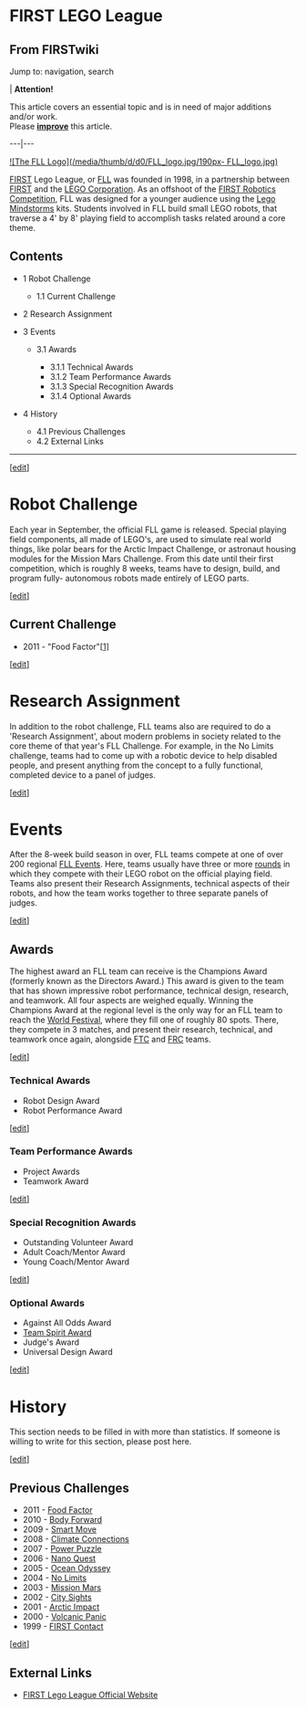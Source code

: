 # FIRST LEGO League

## From FIRSTwiki

Jump to: navigation, search

| **Attention!**

This article covers an essential topic and is in need of major additions and/or work.<br>
Please **[improve](http://firstwiki.net/index.php?title=FIRST_LEGO_League&action=edit "http://firstwiki.net/index.php?title=FIRST_LEGO_League&action=edit")** this article.

---|---

[![The FLL Logo](/media/thumb/d/d0/FLL_logo.jpg/190px-
FLL_logo.jpg)](Image:FLL_logo.jpg "The FLL Logo")

[FIRST](first) Lego League, or [FLL](FLL "FLL") was founded in 1998, in a partnership between [FIRST](first) and the [LEGO Corporation](LEGO_Corporation "LEGO
Corporation"). As an offshoot of the [FIRST Robotics Competition](FIRST_Robotics_Competition "FIRST Robotics
Competition"), FLL was designed for a younger audience using the [Lego Mindstorms](Lego_Mindstorms "Lego Mindstorms") kits. Students involved in FLL build small LEGO robots, that traverse a 4' by 8' playing field to accomplish tasks related around a core theme.

## Contents

- 1 Robot Challenge

  - 1.1 Current Challenge

- 2 Research Assignment
- 3 Events

  - 3.1 Awards

    - 3.1.1 Technical Awards
    - 3.1.2 Team Performance Awards
    - 3.1.3 Special Recognition Awards
    - 3.1.4 Optional Awards

- 4 History

  - 4.1 Previous Challenges
  - 4.2 External Links

--------------------------------------------------------------------------------

[[edit](/index.php?title=FIRST_LEGO_League&action=edit&section=1 "Edit
section: Robot Challenge")]

# Robot Challenge

Each year in September, the official FLL game is released. Special playing field components, all made of LEGO's, are used to simulate real world things, like polar bears for the Arctic Impact Challenge, or astronaut housing modules for the Mission Mars Challenge. From this date until their first competition, which is roughly 8 weeks, teams have to design, build, and program fully- autonomous robots made entirely of LEGO parts.

[[edit](/index.php?title=FIRST_LEGO_League&action=edit&section=2 "Edit
section: Current Challenge")]

## Current Challenge

- 2011 - "Food Factor"[[1]](http://www.firstlegoleague.org/media/twocol.aspx?id=247 "http://www.firstlegoleague.org/media/twocol.aspx?id=247")

[[edit](/index.php?title=FIRST_LEGO_League&action=edit&section=3 "Edit
section: Research Assignment")]

# Research Assignment

In addition to the robot challenge, FLL teams also are required to do a 'Research Assignment', about modern problems in society related to the core theme of that year's FLL Challenge. For example, in the No Limits challenge, teams had to come up with a robotic device to help disabled people, and present anything from the concept to a fully functional, completed device to a panel of judges.

[[edit](/index.php?title=FIRST_LEGO_League&action=edit&section=4 "Edit
section: Events")]

# Events

After the 8-week build season in over, FLL teams compete at one of over 200 regional [FLL Events](Category:FLL_Events "Category:FLL Events"). Here, teams usually have three or more [rounds](Round "Round") in which they compete with their LEGO robot on the official playing field. Teams also present their Research Assignments, technical aspects of their robots, and how the team works together to three separate panels of judges.

[[edit](/index.php?title=FIRST_LEGO_League&action=edit&section=5 "Edit
section: Awards")]

## Awards

The highest award an FLL team can receive is the Champions Award (formerly known as the Directors Award.) This award is given to the team that has shown impressive robot performance, technical design, research, and teamwork. All four aspects are weighed equally. Winning the Champions Award at the regional level is the only way for an FLL team to reach the [World Festival](The_Championship_Event "The Championship Event"), where they fill one of roughly 80 spots. There, they compete in 3 matches, and present their research, technical, and teamwork once again, alongside [FTC](FTC "FTC") and [FRC](FRC "FRC") teams.

[[edit](/index.php?title=FIRST_LEGO_League&action=edit&section=6 "Edit
section: Technical Awards")]

### Technical Awards

- Robot Design Award
- Robot Performance Award

[[edit](/index.php?title=FIRST_LEGO_League&action=edit&section=7 "Edit
section: Team Performance Awards")]

### Team Performance Awards

- Project Awards
- Teamwork Award

[[edit](/index.php?title=FIRST_LEGO_League&action=edit&section=8 "Edit
section: Special Recognition Awards")]

### Special Recognition Awards

- Outstanding Volunteer Award
- Adult Coach/Mentor Award
- Young Coach/Mentor Award

[[edit](/index.php?title=FIRST_LEGO_League&action=edit&section=9 "Edit
section: Optional Awards")]

### Optional Awards

- Against All Odds Award
- [Team Spirit Award](Team_Spirit_Award_%28FLL%29 "Team Spirit Award \(FLL\)")
- Judge's Award
- Universal Design Award

[[edit](/index.php?title=FIRST_LEGO_League&action=edit&section=10 "Edit
section: History")]

# History

This section needs to be filled in with more than statistics. If someone is willing to write for this section, please post here.

[[edit](/index.php?title=FIRST_LEGO_League&action=edit&section=11 "Edit
section: Previous Challenges")]

## Previous Challenges

- 2011 - [Food Factor](/index.php?title=Food_Factor&action=edit "Food Factor")
- 2010 - [Body Forward](Body_Forward "Body Forward")
- 2009 - [Smart Move](/index.php?title=Smart_Move&action=edit "Smart Move")
- 2008 - [Climate Connections](/index.php?title=Climate_Connections&action=edit "Climate Connections")
- 2007 - [Power Puzzle](Power_Puzzle "Power Puzzle")
- 2006 - [Nano Quest](Nano_Quest "Nano Quest")
- 2005 - [Ocean Odyssey](Ocean_Odyssey "Ocean Odyssey")
- 2004 - [No Limits](No_Limits "No Limits")
- 2003 - [Mission Mars](Mission_Mars "Mission Mars")
- 2002 - [City Sights](City_Sights "City Sights")
- 2001 - [Arctic Impact](Arctic_Impact "Arctic Impact")
- 2000 - [Volcanic Panic](Volcanic_Panic "Volcanic Panic")
- 1999 - [FIRST Contact](FIRST_Contact "FIRST Contact")

[[edit](/index.php?title=FIRST_LEGO_League&action=edit&section=12 "Edit
section: External Links")]

## External Links

- [FIRST Lego League Official Website](http://usfirst.org/roboticsprograms/fll/ "http://usfirst.org/roboticsprograms/fll/")
